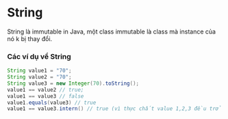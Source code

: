 # String
String là immutable in Java, một class immutable là class mà instance của nó k bị thay đổi.
### Các ví dụ về String 
```java
String value1 = "70";
String value2 = "70";
String value3 = new Integer(70).toString();
value1 == value2 // true;
value1 == value3 // false
value1.equals(value3) // true
value1 == value3.intern() // true (vì thực chất value 1,2,3 đều trở đến 1 address trong String pool)
```
